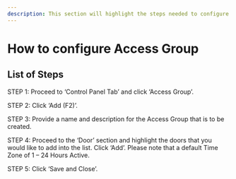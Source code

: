 ```yaml
---
description: This section will highlight the steps needed to configure Access Group
---
```


# How to configure Access Group

## List of Steps

STEP 1: Proceed to ‘Control Panel Tab’ and click ‘Access Group’.

STEP 2: Click ‘Add \(F2\)’.

STEP 3: Provide a name and description for the Access Group that is to be created.

STEP 4: Proceed to the ‘Door’ section and highlight the doors that you would like to add into the list. Click ‘Add’. Please note that a default Time Zone of 1 – 24 Hours Active.

STEP 5: Click ‘Save and Close’.

